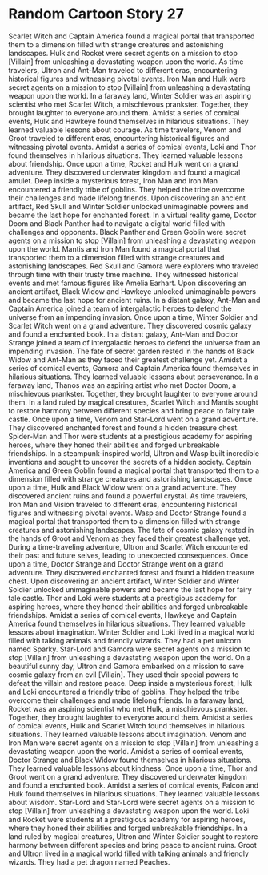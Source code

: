 # Random Cartoon Story 27

Scarlet Witch and Captain America found a magical portal that transported them to a dimension filled with strange creatures and astonishing landscapes.
Hulk and Rocket were secret agents on a mission to stop [Villain] from unleashing a devastating weapon upon the world.
As time travelers, Ultron and Ant-Man traveled to different eras, encountering historical figures and witnessing pivotal events.
Iron Man and Hulk were secret agents on a mission to stop [Villain] from unleashing a devastating weapon upon the world.
In a faraway land, Winter Soldier was an aspiring scientist who met Scarlet Witch, a mischievous prankster. Together, they brought laughter to everyone around them.
Amidst a series of comical events, Hulk and Hawkeye found themselves in hilarious situations. They learned valuable lessons about courage.
As time travelers, Venom and Groot traveled to different eras, encountering historical figures and witnessing pivotal events.
Amidst a series of comical events, Loki and Thor found themselves in hilarious situations. They learned valuable lessons about friendship.
Once upon a time, Rocket and Hulk went on a grand adventure. They discovered underwater kingdom and found a magical amulet.
Deep inside a mysterious forest, Iron Man and Iron Man encountered a friendly tribe of goblins. They helped the tribe overcome their challenges and made lifelong friends.
Upon discovering an ancient artifact, Red Skull and Winter Soldier unlocked unimaginable powers and became the last hope for enchanted forest.
In a virtual reality game, Doctor Doom and Black Panther had to navigate a digital world filled with challenges and opponents.
Black Panther and Green Goblin were secret agents on a mission to stop [Villain] from unleashing a devastating weapon upon the world.
Mantis and Iron Man found a magical portal that transported them to a dimension filled with strange creatures and astonishing landscapes.
Red Skull and Gamora were explorers who traveled through time with their trusty time machine. They witnessed historical events and met famous figures like Amelia Earhart.
Upon discovering an ancient artifact, Black Widow and Hawkeye unlocked unimaginable powers and became the last hope for ancient ruins.
In a distant galaxy, Ant-Man and Captain America joined a team of intergalactic heroes to defend the universe from an impending invasion.
Once upon a time, Winter Soldier and Scarlet Witch went on a grand adventure. They discovered cosmic galaxy and found a enchanted book.
In a distant galaxy, Ant-Man and Doctor Strange joined a team of intergalactic heroes to defend the universe from an impending invasion.
The fate of secret garden rested in the hands of Black Widow and Ant-Man as they faced their greatest challenge yet.
Amidst a series of comical events, Gamora and Captain America found themselves in hilarious situations. They learned valuable lessons about perseverance.
In a faraway land, Thanos was an aspiring artist who met Doctor Doom, a mischievous prankster. Together, they brought laughter to everyone around them.
In a land ruled by magical creatures, Scarlet Witch and Mantis sought to restore harmony between different species and bring peace to fairy tale castle.
Once upon a time, Venom and Star-Lord went on a grand adventure. They discovered enchanted forest and found a hidden treasure chest.
Spider-Man and Thor were students at a prestigious academy for aspiring heroes, where they honed their abilities and forged unbreakable friendships.
In a steampunk-inspired world, Ultron and Wasp built incredible inventions and sought to uncover the secrets of a hidden society.
Captain America and Green Goblin found a magical portal that transported them to a dimension filled with strange creatures and astonishing landscapes.
Once upon a time, Hulk and Black Widow went on a grand adventure. They discovered ancient ruins and found a powerful crystal.
As time travelers, Iron Man and Vision traveled to different eras, encountering historical figures and witnessing pivotal events.
Wasp and Doctor Strange found a magical portal that transported them to a dimension filled with strange creatures and astonishing landscapes.
The fate of cosmic galaxy rested in the hands of Groot and Venom as they faced their greatest challenge yet.
During a time-traveling adventure, Ultron and Scarlet Witch encountered their past and future selves, leading to unexpected consequences.
Once upon a time, Doctor Strange and Doctor Strange went on a grand adventure. They discovered enchanted forest and found a hidden treasure chest.
Upon discovering an ancient artifact, Winter Soldier and Winter Soldier unlocked unimaginable powers and became the last hope for fairy tale castle.
Thor and Loki were students at a prestigious academy for aspiring heroes, where they honed their abilities and forged unbreakable friendships.
Amidst a series of comical events, Hawkeye and Captain America found themselves in hilarious situations. They learned valuable lessons about imagination.
Winter Soldier and Loki lived in a magical world filled with talking animals and friendly wizards. They had a pet unicorn named Sparky.
Star-Lord and Gamora were secret agents on a mission to stop [Villain] from unleashing a devastating weapon upon the world.
On a beautiful sunny day, Ultron and Gamora embarked on a mission to save cosmic galaxy from an evil [Villain]. They used their special powers to defeat the villain and restore peace.
Deep inside a mysterious forest, Hulk and Loki encountered a friendly tribe of goblins. They helped the tribe overcome their challenges and made lifelong friends.
In a faraway land, Rocket was an aspiring scientist who met Hulk, a mischievous prankster. Together, they brought laughter to everyone around them.
Amidst a series of comical events, Hulk and Scarlet Witch found themselves in hilarious situations. They learned valuable lessons about imagination.
Venom and Iron Man were secret agents on a mission to stop [Villain] from unleashing a devastating weapon upon the world.
Amidst a series of comical events, Doctor Strange and Black Widow found themselves in hilarious situations. They learned valuable lessons about kindness.
Once upon a time, Thor and Groot went on a grand adventure. They discovered underwater kingdom and found a enchanted book.
Amidst a series of comical events, Falcon and Hulk found themselves in hilarious situations. They learned valuable lessons about wisdom.
Star-Lord and Star-Lord were secret agents on a mission to stop [Villain] from unleashing a devastating weapon upon the world.
Loki and Rocket were students at a prestigious academy for aspiring heroes, where they honed their abilities and forged unbreakable friendships.
In a land ruled by magical creatures, Ultron and Winter Soldier sought to restore harmony between different species and bring peace to ancient ruins.
Groot and Ultron lived in a magical world filled with talking animals and friendly wizards. They had a pet dragon named Peaches.